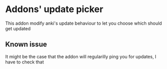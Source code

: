 Addons' update picker
===
This addon modify anki's update behaviour to let you choose which should get updated

Known issue
---
It might be the case that the addon will regularilly ping you for updates, I have to check that
